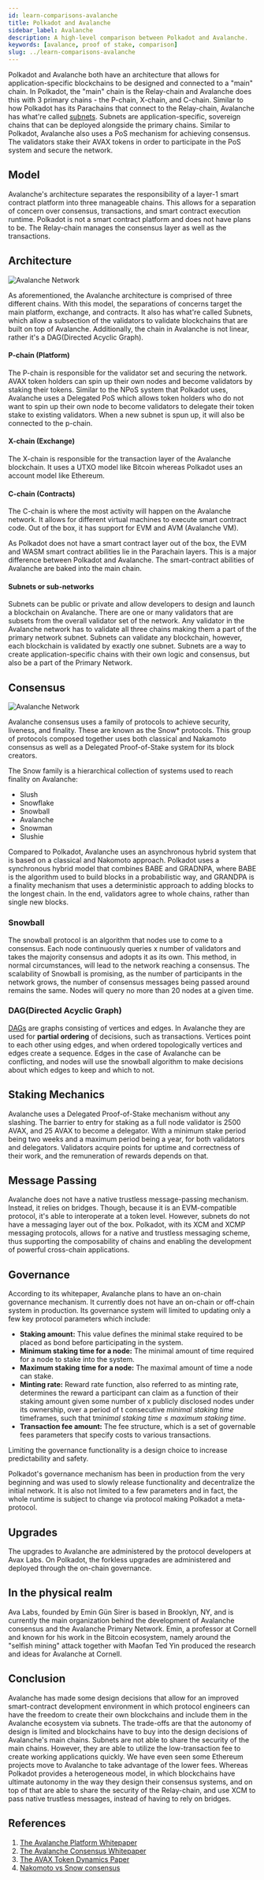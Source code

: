```yaml
---
id: learn-comparisons-avalanche
title: Polkadot and Avalanche
sidebar_label: Avalanche
description: A high-level comparison between Polkadot and Avalanche.
keywords: [avalance, proof of stake, comparison]
slug: ../learn-comparisons-avalanche
---
```


<!-- Add more infographics to this page -->

Polkadot and Avalanche both have an architecture that allows for application-specific blockchains to be designed and connected to a "main" chain. In Polkadot, the "main" chain is the Relay-chain and Avalanche does this with 3 primary chains - the P-chain, X-chain, and C-chain. Similar to how Polkadot has its Parachains that connect to the Relay-chain, Avalanche has what're called [subnets](https://docs.avax.network/subnets). Subnets are application-specific, sovereign chains that can be deployed alongside the primary chains. Similar to Polkadot, Avalanche also uses a PoS mechanism for achieving consensus. The validators stake their AVAX tokens in order to participate in the PoS system and secure the network.

## Model

Avalanche's architecture separates the responsibility of a layer-1 smart contract platform into three manageable chains. This allows for a separation of concern over consensus, transactions, and smart contract execution runtime. Polkadot is not a smart contract platform and does not have plans to be. The Relay-chain manages the consensus layer as well as the transactions.

## Architecture

![Avalanche Network](../assets/comparisons/avalanche/avalanche-network.png)

As aforementioned, the Avalanche architecture is comprised of three different chains. With this model, the separations of concerns target the main platform, exchange, and contracts. It also has what're called Subnets, which allow a subsection of the validators to validate blockchains that are built on top of Avalanche. Additionally, the chain in Avalanche is not linear, rather it's a DAG(Directed Acyclic Graph).

#### P-chain (Platform)

The P-chain is responsible for the validator set and securing the network. AVAX token holders can spin up their own nodes and become validators by staking their tokens. Similar to the NPoS system that Polkadot uses, Avalanche uses a Delegated PoS which allows token holders who do not want to spin up their own node to become validators to delegate their token stake to existing validators. When a new subnet is spun up, it will also be connected to the p-chain. 

#### X-chain (Exchange)

The X-chain is responsible for the transaction layer of the Avalanche blockchain. It uses a UTXO model like Bitcoin whereas Polkadot uses an account model like Ethereum.

#### C-chain (Contracts)

The C-chain is where the most activity will happen on the Avalanche network. It allows for different virtual machines to execute smart contract code. Out of the box, it has support for EVM and AVM (Avalanche VM). 

As Polkadot does not have a smart contract layer out of the box, the EVM and WASM smart contract abilities lie in the Parachain layers. This is a major difference between Polkadot and Avalanche. The smart-contract abilities of Avalanche are baked into the main chain. 

#### Subnets or sub-networks

Subnets can be public or private and allow developers to design and launch a blockchain on Avalanche. There are one or many validators that are subsets from the overall validator set of the network. Any validator in the Avalanche network has to validate all three chains making them a part of the primary network subnet. Subnets can validate any blockchain, however, each blockchain is validated by exactly one subnet. Subnets are a way to create application-specific chains with their own logic and consensus, but also be a part of the Primary Network.

## Consensus 

![Avalanche Network](../assets/comparisons/avalanche/avalanche-consensus-protocols.png)

Avalanche consensus uses a family of protocols to achieve security, liveness, and finality. These are known as the Snow* protocols. This group of protocols composed together uses both classical and Nakamoto consensus as well as a Delegated Proof-of-Stake system for its block creators.

The Snow family is a hierarchical collection of systems used to reach finality on Avalanche:

- Slush
- Snowflake
- Snowball
- Avalanche
- Snowman
- Slushie


Compared to Polkadot, Avalanche uses an asynchronous hybrid system that is based on a classical and Nakomoto approach. Polkadot uses a synchronous hybrid model that combines BABE and GRADNPA, where BABE is the algorithm used to build blocks in a probabilistic way, and GRANDPA is a finality mechanism that uses a deterministic approach to adding blocks to the longest chain. In the end, validators agree to whole chains, rather than single new blocks.

### Snowball 

The snowball protocol is an algorithm that nodes use to come to a consensus. Each node continuously queries x number of validators and takes the majority consensus and adopts it as its own. This method, in normal circumstances, will lead to the network reaching a consensus. The scalability of Snowball is promising, as the number of participants in the network grows, the number of consensus messages being passed around remains the same. Nodes will query no more than 20 nodes at a given time.

### DAG(Directed Acyclic Graph)

[DAGs](https://en.wikipedia.org/wiki/Directed_acyclic_graph) are graphs consisting of vertices and edges. In Avalanche they are used for **partial ordering** of decisions, such as transactions. Vertices point to each other using edges, and when ordered topologically vertices and edges create a sequence. Edges in the case of Avalanche can be conflicting, and nodes will use the snowball algorithm to make decisions about which edges to keep and which to not. 

## Staking Mechanics

Avalanche uses a Delegated Proof-of-Stake mechanism without any slashing. The barrier to entry for staking as a full node validator is 2500 AVAX, and 25 AVAX to become a delegator. With a minimum stake period being two weeks and a maximum period being a year, for both validators and delegators. Validators acquire points for uptime and correctness of their work, and the remuneration of rewards depends on that.

<!-- Staking points and how they are occurred is not clear in the documentation -->

## Message Passing

Avalanche does not have a native trustless message-passing mechanism. Instead, it relies on bridges. Though, because it is an EVM-compatible protocol, it's able to interoperate at a token level. However, subnets do not have a messaging layer out of the box. Polkadot, with its XCM and XCMP messaging protocols, allows for a native and trustless messaging scheme, thus supporting the composability of chains and enabling the development of powerful cross-chain applications.

## Governance

According to its whitepaper, Avalanche plans to have an on-chain governance mechanism. It currently does not have an on-chain or off-chain system in production. Its governance system will limited to updating only a few key protocol parameters which include:

- **Staking amount:** This value defines the minimal stake required to be placed as
bond before participating in the system.
- **Minimum staking time for a node:** The minimal amount of time required for a node to stake into the system.
- **Maximum staking time for a node:** The maximal amount of time a node can stake.
- **Minting rate:** Reward rate function, also referred to as minting rate, determines the reward a
participant can claim as a function of their staking amount given some number of x publicly disclosed nodes
under its ownership, over a period of t consecutive *minimal staking time* timeframes, such that t*minimal staking time* ≤ *maximum staking time*.
- **Transaction fee amount:** The fee structure, which is a set of governable fees parameters that specify costs to various transactions.

Limiting the governance functionality is a design choice to increase predictability and safety.

Polkadot's governance mechanism has been in production from the very beginning and was used to slowly release functionality and decentralize the initial network. It is also not limited to a few parameters and in fact, the whole runtime is subject to change via protocol making Polkadot a meta-protocol.

## Upgrades

The upgrades to Avalanche are administered by the protocol developers at Avax Labs. On Polkadot, the forkless upgrades are administered and deployed through the on-chain governance.

## In the physical realm

Ava Labs, founded by Emin Gün Sirer is based in Brooklyn, NY, and is currently the main organization behind the development of Avalanche consensus and the Avalanche Primary Network. Emin, a professor at Cornell and known for his work in the Bitcoin ecosystem, namely around the "selfish mining" attack together with Maofan Ted Yin produced the research and ideas for Avalanche at Cornell. 

## Conclusion

Avalanche has made some design decisions that allow for an improved smart-contract development environment in which protocol engineers can have the freedom to create their own blockchains and include them in the Avalanche ecosystem via subnets. The trade-offs are that the autonomy of design is limited and blockchains have to buy into the design decisions of Avalanche's main chains. Subnets are not able to share the security of the main chains. However, they are able to utilize the low-transaction fee to create working applications quickly. We have even seen some Ethereum projects move to Avalanche to take advantage of the lower fees. Whereas Polkadot provides a heterogeneous model, in which blockchains have ultimate autonomy in the way they design their consensus systems, and on top of that are able to share the security of the Relay-chain, and use XCM to pass native trustless messages, instead of having to rely on bridges.

## References

1. [The Avalanche Platform Whitepaper](https://assets.website-files.com/5d80307810123f5ffbb34d6e/6008d7bbf8b10d1eb01e7e16_Avalanche%20Platform%20Whitepaper.pdf)
2. [The Avalanche Consensus Whitepaper](https://assets.website-files.com/5d80307810123f5ffbb34d6e/6009805681b416f34dcae012_Avalanche%20Consensus%20Whitepaper.pdf)
1. [The AVAX Token Dynamics Paper](https://assets.website-files.com/5d80307810123f5ffbb34d6e/6008d7bc56430d6b8792b8d1_Avalanche%20Native%20Token%20Dynamics.pdf)
1. [Nakomoto vs Snow consensus](https://gyuho.dev/nakamoto-bitcoin-vs-snow-avalanche-consensus.html#what-is-snow-consensus)